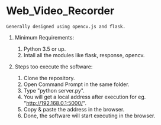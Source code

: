 # Web_Video_Recorder
    Generally designed using opencv.js and flask.

1. Minimum Requirements:
    1. Python 3.5 or up.
    2. Intall all the modules like flask, response, opencv.


2. Steps too execute the software:

    1. Clone the repository.
    2. Open Command Prompt in the same folder.
    3. Type "python server.py".
    4.  You will get a local address after execution for eg. "http://192.168.0.1:5000/".
    5.  Copy & paste the address in the browser.
    6.  Done, the software will start executing in the browser.
